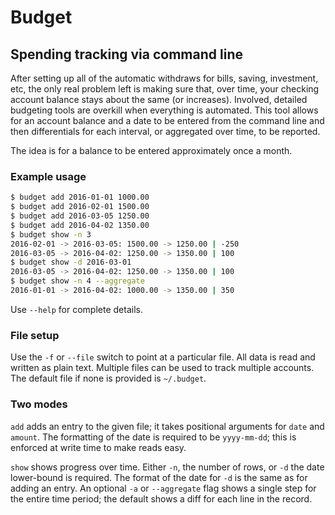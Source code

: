 # Budget

## Spending tracking via command line

After setting up all of the automatic withdraws for bills, saving, investment,
etc, the only real problem left is making sure that, over time, your checking  account
balance stays about the same (or increases). Involved, detailed budgeting
tools are overkill when everything is automated. This tool allows for an account
balance and a date to be entered from the command line and then differentials
for each interval, or aggregated over time, to be reported.

The idea is for a balance to be entered approximately once a month.

### Example usage

```bash
$ budget add 2016-01-01 1000.00
$ budget add 2016-02-01 1500.00
$ budget add 2016-03-05 1250.00
$ budget add 2016-04-02 1350.00
$ budget show -n 3
2016-02-01 -> 2016-03-05: 1500.00 -> 1250.00 | -250
2016-03-05 -> 2016-04-02: 1250.00 -> 1350.00 | 100
$ budget show -d 2016-03-01
2016-03-05 -> 2016-04-02: 1250.00 -> 1350.00 | 100
$ budget show -n 4 --aggregate
2016-01-01 -> 2016-04-02: 1000.00 -> 1350.00 | 350
```

Use `--help` for complete details.

### File setup

Use the `-f` or `--file` switch to point at a particular file. All data is read
and written as plain text. Multiple files can be used to track multiple
accounts. The default file if none is provided is `~/.budget`.

### Two modes

`add` adds an entry to the given file; it takes positional arguments for `date`
and `amount`. The formatting of the date is required to be `yyyy-mm-dd`; this is
enforced at write time to make reads easy.

`show` shows progress over time. Either `-n`, the number of rows, or `-d` the
date lower-bound is required. The format of the date for `-d` is the same as for
adding an entry. An optional `-a` or `--aggregate` flag shows a single step for
the entire time period; the default shows a diff for each line in the record.

